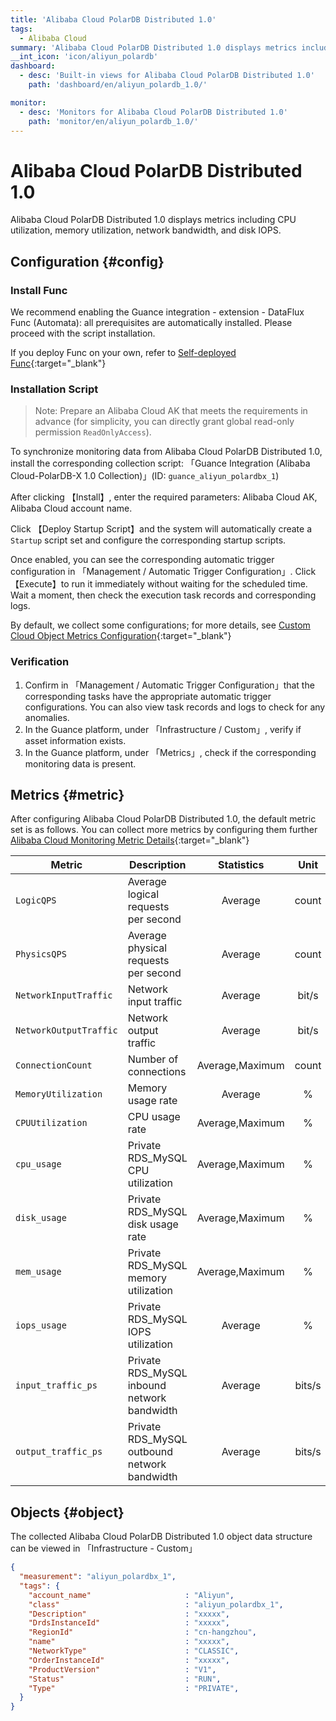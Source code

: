 ```yaml
---
title: 'Alibaba Cloud PolarDB Distributed 1.0'
tags: 
  - Alibaba Cloud
summary: 'Alibaba Cloud PolarDB Distributed 1.0 displays metrics including CPU utilization, memory utilization, network bandwidth, and disk IOPS.'
__int_icon: 'icon/aliyun_polardb'
dashboard:
  - desc: 'Built-in views for Alibaba Cloud PolarDB Distributed 1.0'
    path: 'dashboard/en/aliyun_polardb_1.0/'

monitor:
  - desc: 'Monitors for Alibaba Cloud PolarDB Distributed 1.0'
    path: 'monitor/en/aliyun_polardb_1.0/'
---
```


<!-- markdownlint-disable MD025 -->
# Alibaba Cloud PolarDB Distributed 1.0
<!-- markdownlint-enable -->

Alibaba Cloud PolarDB Distributed 1.0 displays metrics including CPU utilization, memory utilization, network bandwidth, and disk IOPS.

## Configuration {#config}

### Install Func

We recommend enabling the Guance integration - extension - DataFlux Func (Automata): all prerequisites are automatically installed. Please proceed with the script installation.

If you deploy Func on your own, refer to [Self-deployed Func](https://func.guance.com/doc/script-market-guance-integration/){:target="_blank"}

### Installation Script

> Note: Prepare an Alibaba Cloud AK that meets the requirements in advance (for simplicity, you can directly grant global read-only permission `ReadOnlyAccess`).

To synchronize monitoring data from Alibaba Cloud PolarDB Distributed 1.0, install the corresponding collection script: 「Guance Integration (Alibaba Cloud-PolarDB-X 1.0 Collection)」(ID: `guance_aliyun_polardbx_1`)

After clicking 【Install】, enter the required parameters: Alibaba Cloud AK, Alibaba Cloud account name.

Click 【Deploy Startup Script】and the system will automatically create a `Startup` script set and configure the corresponding startup scripts.

Once enabled, you can see the corresponding automatic trigger configuration in 「Management / Automatic Trigger Configuration」. Click 【Execute】to run it immediately without waiting for the scheduled time. Wait a moment, then check the execution task records and corresponding logs.

By default, we collect some configurations; for more details, see [Custom Cloud Object Metrics Configuration](https://func.guance.com/doc/script-market-guance-aliyun-polardbx-1/){:target="_blank"}

### Verification

1. Confirm in 「Management / Automatic Trigger Configuration」that the corresponding tasks have the appropriate automatic trigger configurations. You can also view task records and logs to check for any anomalies.
2. In the Guance platform, under 「Infrastructure / Custom」, verify if asset information exists.
3. In the Guance platform, under 「Metrics」, check if the corresponding monitoring data is present.

## Metrics {#metric}
After configuring Alibaba Cloud PolarDB Distributed 1.0, the default metric set is as follows. You can collect more metrics by configuring them further [Alibaba Cloud Monitoring Metric Details](https://cms.console.aliyun.com/metric-meta/acs_drds/drds){:target="_blank"}


| Metric | Description                  |       Statistics        |     Unit     |
| ---- |------------------------------|:-----------------------:|:------------:|
|`LogicQPS`| Average logical requests per second|         Average         |    count     |
|`PhysicsQPS`| Average physical requests per second|         Average         |    count     |
|`NetworkInputTraffic`| Network input traffic|         Average         |    bit/s     |
|`NetworkOutputTraffic`| Network output traffic|         Average         |    bit/s     |
|`ConnectionCount`| Number of connections|     Average,Maximum     |    count     |
|`MemoryUtilization`| Memory usage rate      |         Average         |      %       |
|`CPUUtilization`| CPU usage rate                    |     Average,Maximum     |      %       |
|`cpu_usage`| Private RDS_MySQL CPU utilization                   |     Average,Maximum     |      %       |
|`disk_usage`| Private RDS_MySQL disk usage rate                   |     Average,Maximum     |      %       |
|`mem_usage`| Private RDS_MySQL memory utilization|     Average,Maximum     |      %       |
|`iops_usage`| Private RDS_MySQL IOPS utilization|         Average         |      %       |
|`input_traffic_ps`| Private RDS_MySQL inbound network bandwidth |         Average         |    bits/s    |
|`output_traffic_ps`| Private RDS_MySQL outbound network bandwidth|    Average              |  bits/s      |


## Objects {#object}
The collected Alibaba Cloud PolarDB Distributed 1.0 object data structure can be viewed in 「Infrastructure - Custom」

``` json
{
  "measurement": "aliyun_polardbx_1",
  "tags": {
    "account_name"                     : "Aliyun",
    "class"                            : "aliyun_polardbx_1",
    "Description"                      : "xxxxx",
    "DrdsInstanceId"                   : "xxxxx",
    "RegionId"                         : "cn-hangzhou",
    "name"                             : "xxxxx",
    "NetworkType"                      : "CLASSIC",
    "OrderInstanceId"                  : "xxxxx",
    "ProductVersion"                   : "V1",
    "Status"                           : "RUN",
    "Type"                             : "PRIVATE",
  }
}
```
